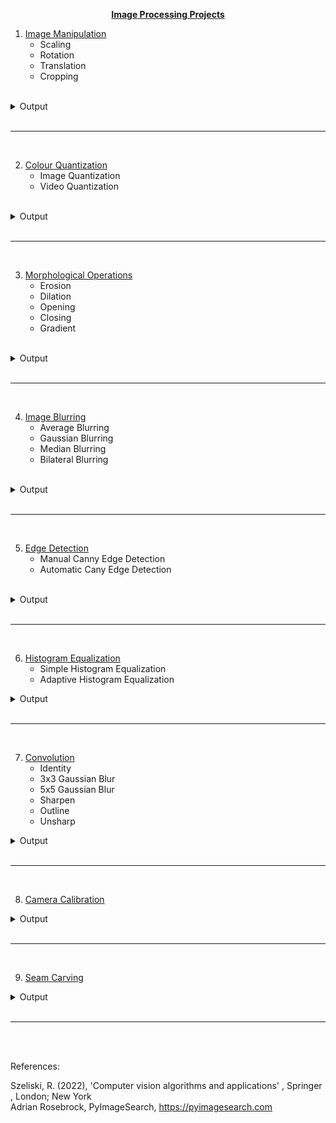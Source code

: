<p align="center"><b><ins> Image Processing Projects </ins></b></p>

1. [Image Manipulation](https://github.com/rohan1198/Image-Processing-Projects/tree/main/01_image_manipulation)
    - Scaling
    - Rotation
    - Translation
    - Cropping

<br>

<details>
    <summary>Output</summary>
        <img src="./01_image_manipulation/assets/overview.png"/>
</details>

<br>

---

<br>

2. [Colour Quantization](https://github.com/rohan1198/Image-Processing-Projects/tree/main/02_colour_quantization)
    - Image Quantization
    - Video Quantization

<br>

<details>
    <summary>Output</summary>
        <img src="./02_colour_quantization/assets/overview.png"/>
</details>

<br>

---

<br>

3. [Morphological Operations](https://github.com/rohan1198/Image-Processing-Projects/tree/main/03_morphological_operations)
    - Erosion
    - Dilation
    - Opening
    - Closing
    - Gradient

<br>

<details>
    <summary>Output</summary>
        <img src="./03_morphological_operations/assets/overview.png"/>
</details>

<br>

---

<br>

4. [Image Blurring](https://github.com/rohan1198/Image-Processing-Projects/tree/main/04_image_blurring)
    - Average Blurring
    - Gaussian Blurring
    - Median Blurring
    - Bilateral Blurring

<br>

<details>
    <summary>Output</summary>
        <img src="./04_image_blurring/assets/overview.png"/>
</details>

<br>

---

<br>

5. [Edge Detection](https://github.com/rohan1198/Image-Processing-Projects/tree/main/05_edge_detection)
    - Manual Canny Edge Detection
    - Automatic Cany Edge Detection

<br>

<details>
    <summary>Output</summary>
        <img src="./05_edge_detection/assets/overview.png"/>
</details>

<br>

---

<br>

6. [Histogram Equalization](https://github.com/rohan1198/Image-Processing-Projects/tree/main/06_histogram_equalization)
    - Simple Histogram Equalization
    - Adaptive Histogram Equalization

<details>
    <summary>Output</summary>
        <img src="./06_histogram_equalization/assets/overview.png"/>
</details>

<br>

---

<br>

7. [Convolution](https://github.com/rohan1198/Image-Processing-Projects/tree/main/07_convolution)
    - Identity
    - 3x3 Gaussian Blur
    - 5x5 Gaussian Blur
    - Sharpen
    - Outline
    - Unsharp

<details>
    <summary>Output</summary>
        <img src="./07_convolution/assets/overview.png"/>
</details>

<br>

---

<br>

8. [Camera Calibration](https://github.com/rohan1198/Image-Processing-Projects/tree/main/08_camera_calibration)

<details>
    <summary>Output</summary>
        <img src="./08_camera_calibration/vis.jpg"/>
</details>

<br>

---

<br>

9. [Seam Carving](https://github.com/rohan1198/Image-Processing-Projects/tree/main/09_seam_carving)
    
<details>
    <summary>Output</summary>
        <img src="./09_seam_carving/assets/output.png"/>
</details>

<br>

---


<br><br>



References:

Szeliski, R. (2022), 'Computer vision algorithms and applications' , Springer , London; New York <br>
Adrian Rosebrock, PyImageSearch, https://pyimagesearch.com
